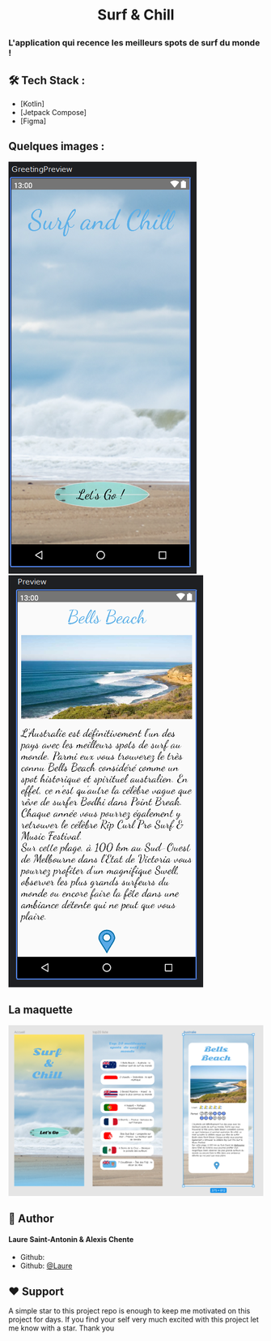 
# <p align="center">Surf & Chill</p>
  
### L'application qui recence les meilleurs spots de surf du monde ! 


## 🛠️ Tech Stack : 
- [Kotlin]
- [Jetpack Compose]
- [Figma]


## Quelques images :


![Image](app/src/main/res/drawable-nodpi/capture_d_cran_2024_01_30_160612.png) ![Image](app/src/main/res/drawable-nodpi/capture_d_cran_2024_01_30_160537.png)



## La maquette


![Image](app/src/main/res/drawable-nodpi/maquettesurf_chill.png)
        



## 🙇 Author
#### Laure Saint-Antonin & Alexis Chente
- Github: 
- Github: [@Laure](https://github.com/LaureSaintAntonin)
        
        
        
        
## ❤️ Support  
A simple star to this project repo is enough to keep me motivated on this project for days. If you find your self very much excited with this project let me know with a star.
Thank you
